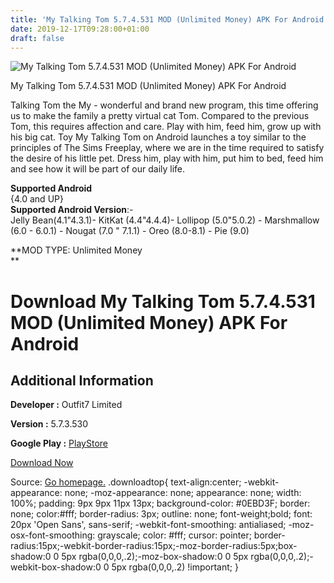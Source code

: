 ```yaml
---
title: 'My Talking Tom 5.7.4.531 MOD (Unlimited Money) APK For Android'
date: 2019-12-17T09:28:00+01:00
draft: false
---
```


![My Talking Tom 5.7.4.531 MOD (Unlimited Money) APK For Android](https://i1.wp.com/apkhome.net/wp-content/uploads/2019/12/My-Talking-Tom-5.7.4.531-MOD-Unlimited-Money.png "My Talking Tom 5.7.4.531 MOD (Unlimited Money) APK For Android")

  

My Talking Tom 5.7.4.531 MOD (Unlimited Money) APK For Android

Talking Tom the My - wonderful and brand new program, this time offering us to make the family a pretty virtual cat Tom. Compared to the previous Tom, this requires affection and care. Play with him, feed him, grow up with his big cat. Toy My Talking Tom on Android launches a toy similar to the principles of The Sims Freeplay, where we are in the time required to satisfy the desire of his little pet. Dress him, play with him, put him to bed, feed him and see how it will be part of our daily life.

**Supported Android**  
{4.0 and UP}  
**Supported Android Version**:-  
Jelly Bean(4.1"4.3.1)- KitKat (4.4"4.4.4)- Lollipop (5.0"5.0.2) - Marshmallow (6.0 - 6.0.1) - Nougat (7.0 " 7.1.1) - Oreo (8.0-8.1) - Pie (9.0)

**MOD TYPE: Unlimited Money  
**

Download My Talking Tom 5.7.4.531 MOD (Unlimited Money) APK For Android
=======================================================================

Additional Information
----------------------

**Developer :** Outfit7 Limited

**Version :** 5.7.3.530

**Google Play :** [PlayStore](https://play.google.com/store/apps/details?id=com.outfit7.mytalkingtomfree&hl=ru)

  

[Download Now](https://store4app.co/post/my-talking-tom-5-7-4-531-mod-unlimited-money-apk-for-android_1576571188)

  
Source: [Go homepage.](https://store4app.co/post/my-talking-tom-5-7-4-531-mod-unlimited-money-apk-for-android_1576571188) .downloadtop{ text-align:center; -webkit-appearance: none; -moz-appearance: none; appearance: none; width: 100%; padding: 9px 9px 11px 13px; background-color: #0EBD3F; border: none; color:#fff; border-radius: 3px; outline: none; font-weight;bold; font: 20px 'Open Sans', sans-serif; -webkit-font-smoothing: antialiased; -moz-osx-font-smoothing: grayscale; color: #fff; cursor: pointer; border-radius:15px;-webkit-border-radius:15px;-moz-border-radius:5px;box-shadow:0 0 5px rgba(0,0,0,.2);-moz-box-shadow:0 0 5px rgba(0,0,0,.2);-webkit-box-shadow:0 0 5px rgba(0,0,0,.2) !important; }